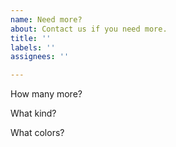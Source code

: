 ```yaml
---
name: Need more?
about: Contact us if you need more.
title: ''
labels: ''
assignees: ''

---
```


How many more?

What kind?

What colors?
